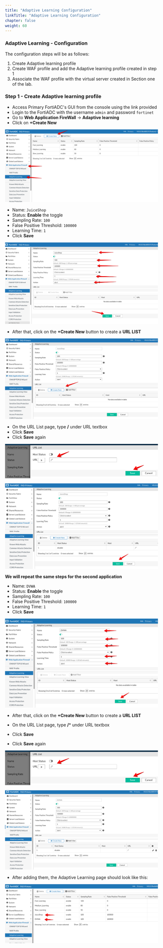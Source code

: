 ```yaml
---
title: "Adaptive Learning Configuration"
linkTitle: "Adaptive Learning Configuration"
chapter: false
weight: 60
---
```


### Adaptive Learning - Configuration 

The configuration steps will be as follows:

1. Create Adaptive learning profile 
2. Create WAF profile and add the Adaptive learning profile created in step 1
3. Associate the WAF profile with the virtual server created in Section one of the lab. 



### Step 1 - Create Adaptive learning profile
* Access Primary FortiADC's GUI from the console using the link provided
* Login to the FortiADC with the username ```admin``` and password ```fortinet```
* Go to **Web Application FireWall** → **Adaptive learning**
* Click on **+Create New** 

![Adaptive-Learning](Adaptive-Learning1.png)

* Name: ```JuiceShop```
* Status: **Enable** the toggle
* Sampling Rate: ```100```
* False Positive Threshold: ```100000```
* Learning Time: ```1```
* Click **Save**

![JuiceShop-Adaptive-Learning2](JuiceShop-Adaptive-Learning2.png)  
 
* After that, click on the **+Create New** button to create a **URL LIST** 

![JuiceShop-Adaptive-Learning3](JuiceShop-Adaptive-Learning3.png)

* On the URL List page, type **/** under URL textbox
* Click **Save**
* Click **Save** again

![JuiceShop-Adaptive-Learning4](JuiceShop-Adaptive-Learning4.png)

![JuiceShop-Adaptive-Learning6](JuiceShop-Adaptive-Learning6.png)


**We will repeat the same steps for the second application**

* Name: ```DVWA```
* Status: **Enable** the toggle
* Sampling Rate: ```100```
* False Positive Threshold: ```100000```
* Learning Time: ```1```
* Click **Save**

![DVWA-Adaptive-Learning5](DVWA-Adaptive-Learning5.png)

* After that, click on the **+Create New** button to create a **URL LIST** 

* On the URL List page, type **/*** under URL textbox
* Click **Save**
* Click **Save** again

![JuiceShop-Adaptive-Learning4](JuiceShop-Adaptive-Learning4.png)

![DVWA-Adaptive-Learning5](DVWA-Adaptive-Learning7.png)

* After adding them, the Adaptive Learning page should look like this:

![Adaptive-Learning](Adaptive-Learning8.png)